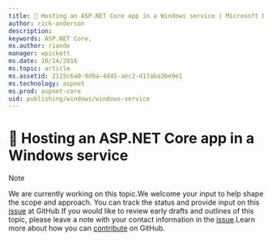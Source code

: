 ```yaml
---
title: 🔧 Hosting an ASP.NET Core app in a Windows service | Microsoft Docs
author: rick-anderson
description: 
keywords: ASP.NET Core,
ms.author: riande
manager: wpickett
ms.date: 10/14/2016
ms.topic: article
ms.assetid: 2115c6a0-9d0a-4d45-aec2-d17aba3be9e1
ms.technology: aspnet
ms.prod: aspnet-core
uid: publishing/windows/windows-service
---
```

# 🔧 Hosting an ASP.NET Core app in a Windows service

> [!NOTE]
> We are currently working on this topic.We welcome your input to help shape the scope and approach. You can track the status and provide input on this [issue](https://github.com/aspnet/Docs/issues/2467) at GitHub.If you would like to review early drafts and outlines of this topic, please leave a note with your contact information in the [issue](https://github.com/aspnet/Docs/issues/2467).Learn more about how you can [contribute](https://github.com/aspnet/Docs/blob/master/CONTRIBUTING.md) on GitHub.
